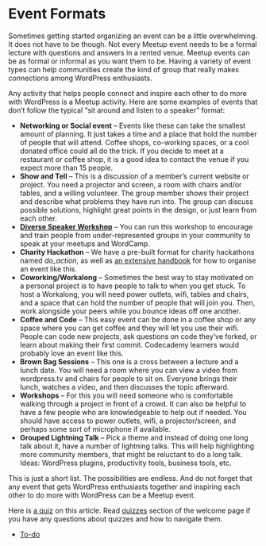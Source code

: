 # Event Formats

Sometimes getting started organizing an event can be a little overwhelming. It does not have to be though. Not every Meetup event needs to be a formal lecture with questions and answers in a rented venue. Meetup events can be as formal or informal as you want them to be. Having a variety of event types can help communities create the kind of group that really makes connections among WordPress enthusiasts.

Any activity that helps people connect and inspire each other to do more with WordPress is a Meetup activity. Here are some examples of events that don’t follow the typical “sit around and listen to a speaker” format:

*   **Networking or Social event** – Events like these can take the smallest amount of planning. It just takes a time and a place that hold the number of people that will attend. Coffee shops, co-working spaces, or a cool donated office could all do the trick. If you decide to meet at a restaurant or coffee shop, it is a good idea to contact the venue if you expect more than 15 people.
*   **Show and Tell** – This is a discussion of a member’s current website or project. You need a projector and screen, a room with chairs and/or tables, and a willing volunteer. The group member shows their project and describe what problems they have run into. The group can discuss possible solutions, highlight great points in the design, or just learn from each other.
*   [**Diverse Speaker Workshop**](https://make.wordpress.org/community/handbook/meetup-organizer/event-formats/diversity-speaker-training-workshop/) – You can run this workshop to encourage and train people from under-represented groups in your community to speak at your meetups and WordCamp.
*   **Charity Hackathon** – We have a pre-built format for charity hackathons named *do\_action*, as well as [an extensive handbook](https://make.wordpress.org/community/handbook/meetup-organizer/event-formats/do_action-charity-hackathon/) for how to organise an event like this.
*   **Coworking/Workalong** – Sometimes the best way to stay motivated on a personal project is to have people to talk to when you get stuck. To host a Workalong, you will need power outlets, wifi, tables and chairs, and a space that can hold the number of people that will join you. Then, work alongside your peers while you bounce ideas off one another.
*   **Coffee and Code** – This easy event can be done in a coffee shop or any space where you can get coffee and they will let you use their wifi. People can code new projects, ask questions on code they’ve forked, or learn about making their first commit. Codecademy learners would probably love an event like this.
*   **Brown Bag Sessions** – This one is a cross between a lecture and a lunch date. You will need a room where you can view a video from wordpress.tv and chairs for people to sit on. Everyone brings their lunch, watches a video, and then discusses the topic afterward.
*   **Workshops** – For this you will need someone who is comfortable walking through a project in front of a crowd. It can also be helpful to have a few people who are knowledgeable to help out if needed. You should have access to power outlets, wifi, a projector/screen, and perhaps some sort of microphone if available.
*   **Grouped Lightning Talk** – Pick a theme and instead of doing one long talk about it, have a number of lightning talks. This will help highlighting more community members, that might be reluctant to do a long talk. Ideas: WordPress plugins, productivity tools, business tools, etc.

This is just a short list. The possibilities are endless. And do not forget that any event that gets WordPress enthusiasts together and inspiring each other to do more with WordPress can be a Meetup event.

Here is [a quiz](https://wordpress.org/contributor-training/quiz/planning-a-variety-of-events/) on this article. Read [quizzes](https://make.wordpress.org/community/handbook/meetup-organizer/welcome/#quizzes) section of the welcome page if you have any questions about quizzes and how to navigate them.

*   [To-do](# "To-do")